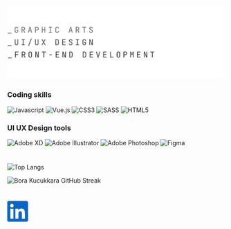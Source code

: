 ![Bora Kucukkara Github](src/borakucukkara-github.svg)



### Coding skills
![Javascript](https://img.shields.io/badge/Javascript-AD9A00?style=for-the-badge&logo=Javascript)
![Vue.js](https://img.shields.io/badge/Vue.JS-108450?style=for-the-badge&logo=vue.js)
![CSS3](https://img.shields.io/badge/CSS3-01416F?style=for-the-badge&logo=CSS3&logoColor=1572B6)
![SASS](https://img.shields.io/badge/SASS-9B215E?style=for-the-badge&logo=SASS)
![HTML5](https://img.shields.io/badge/HTML-9F2200?style=for-the-badge&logo=HTML5)

### UI UX Design tools
![Adobe XD](https://img.shields.io/badge/ADOBE-XD-444?style=for-the-badge&logo=Adobe-XD) 
![Adobe Illustrator](https://img.shields.io/badge/Adobe-Illustrator-444?style=for-the-badge&logo=Adobe-Illustrator) 
![Adobe Photoshop](https://img.shields.io/badge/Adobe-Photoshop-444?style=for-the-badge&logo=Adobe-Photoshop) 
![Figma](https://img.shields.io/badge/Figma-444?style=for-the-badge&logo=figma&logoColor=EA1DF2) 

# 
![Top Langs](https://github-readme-stats.vercel.app/api/top-langs/?username=borakucukkara&theme=transparent&layout=compact&hide_border=true&card_width=600)


![Bora Kucukkara GitHub Streak](https://streak-stats.demolab.com?user=borakucukkara&hide_border=true&background=DD272700&currStreakNum=4FC08D&sideNums=8E8E8E&ring=4FC08D&fire=4FC08D&currStreakLabel=4FC08D&stroke=6F6F6F6F&sideLabels=8E8E8E)

#

<a href="https://www.linkedin.com/in/borakucukkara/">
<svg role="img" fill="#0A66C2" width="48" viewBox="0 0 24 24" xmlns="http://www.w3.org/2000/svg"><title>LinkedIn</title><path d="M20.447 20.452h-3.554v-5.569c0-1.328-.027-3.037-1.852-3.037-1.853 0-2.136 1.445-2.136 2.939v5.667H9.351V9h3.414v1.561h.046c.477-.9 1.637-1.85 3.37-1.85 3.601 0 4.267 2.37 4.267 5.455v6.286zM5.337 7.433c-1.144 0-2.063-.926-2.063-2.065 0-1.138.92-2.063 2.063-2.063 1.14 0 2.064.925 2.064 2.063 0 1.139-.925 2.065-2.064 2.065zm1.782 13.019H3.555V9h3.564v11.452zM22.225 0H1.771C.792 0 0 .774 0 1.729v20.542C0 23.227.792 24 1.771 24h20.451C23.2 24 24 23.227 24 22.271V1.729C24 .774 23.2 0 22.222 0h.003z"/></svg></a>


